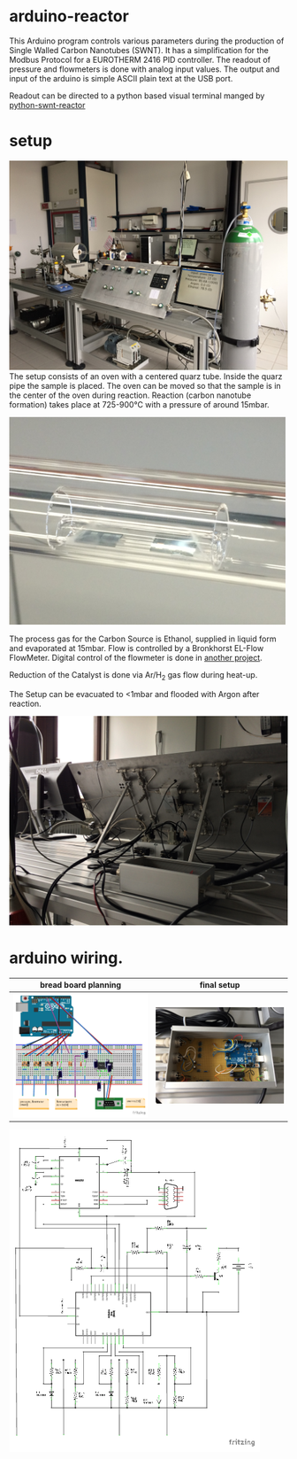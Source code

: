 # arduino-reactor
This Arduino program controls various parameters during the production of Single Walled Carbon Nanotubes (SWNT). It has a simplification for the Modbus Protocol for a EUROTHERM 2416 PID controller. The readout of pressure and flowmeters is done with analog input values.
The output and input of the arduino is simple ASCII plain text at the USB port.

Readout can be directed to a python based visual terminal manged by [python-swnt-reactor](https://github.com/ukos-git/python-swnt-reactor)

# setup
![photos/2017-05-10 17-17-13-1.JPG](https://github.com/ukos-git/arduino-reactor/blob/master/photos/2017-05-10%2017-17-13-1.JPG)
The setup consists of an oven with a centered quarz tube. Inside the quarz pipe the sample is placed. The oven can be moved so that the sample is in the center of the oven during reaction. Reaction (carbon nanotube formation) takes place at 725-900°C with a pressure of around 15mbar.

<img src="https://github.com/ukos-git/arduino-reactor/blob/master/photos/2017-05-10%2017-17-13-4.JPG" alt="sample in quartz tube" width="500px">

The process gas for the Carbon Source is Ethanol, supplied in liquid form and evaporated at 15mbar. Flow is controlled by a Bronkhorst EL-Flow FlowMeter. Digital control of the flowmeter is done in [another project](https://github.com/ukos-git/python-flowmeter).

Reduction of the Catalyst is done via Ar/H<sub>2</sub> gas flow during heat-up.

The Setup can be evacuated to <1mbar and flooded with Argon after reaction.

![process gas wiring](https://github.com/ukos-git/arduino-reactor/blob/master/photos/2017-05-10%2017-17-13-3.JPG)

# arduino wiring.

bread board planning|  final setup
:-------------------------:|:-------------------------:
<img src="https://github.com/ukos-git/arduino-reactor/blob/master/fritzing/swnt-reactor-image.png" alt="wiring fritzing" width="500px">  | <img src="https://github.com/ukos-git/arduino-reactor/blob/master/photos/2017-05-10%2017-17-13-2.JPG" alt="wiring photo" width="500px">



![arduino technical](https://github.com/ukos-git/arduino-reactor/blob/master/fritzing/swnt-reactor-schematic.png)

 
